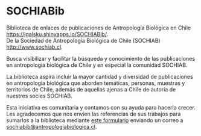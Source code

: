 # SOCHIABib

Biblioteca de enlaces de publicaciones de Antropología Biológica en Chile https://jgalsku.shinyapps.io/SOCHIABib/.  
De la Sociedad de Antropología Biológica de Chile (SOCHIAB) http://www.sochiab.cl.

Busca visibilizar y facilitar la búsqueda y conocimiento de las publicaciones en antropología biológica de Chile y en especial la comunidad SOCHIAB.  

La biblioteca aspira incluir la mayor cantidad y diversidad de publicaciones en antropología biológica que aborden temáticas, personas, muestras y territorios de Chile, además de aquellas ajenas a Chile de autoría de nuestres socies SOCHIAB.   

Esta iniciativa es comunitaria y contamos con su ayuda para hacerla crecer. Les agradecemos que nos envíen las referencias de sus trabajos para sumarlos a la biblioteca mediante [este formulario](https://docs.google.com/forms/d/e/1FAIpQLSdhplY5vG5KClkDnyWZpOZfVfAEWJs4V1pHquGryzLbsXgPag/viewform) enviando un correo a sochiabib@antropologiabiologica.cl.
